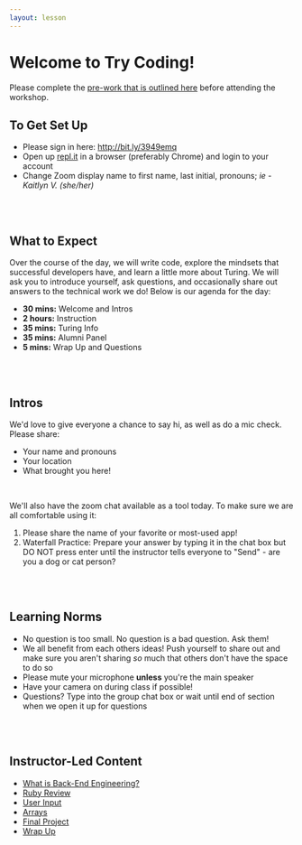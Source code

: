 ```yaml
---
layout: lesson
---
```


# Welcome to Try Coding!

Please complete the [pre-work that is outlined here](./pre-work) before attending the workshop.

## To Get Set Up

- Please sign in here: <a target="blank" href="http://bit.ly/3949emq"> http://bit.ly/3949emq</a>
- Open up <a target="blank" href="https://repl.it/~">repl.it</a> in a browser (preferably Chrome) and login to your account
- Change Zoom display name to first name, last initial, pronouns; _ie - Kaitlyn V. (she/her)_
<br>
<br>

## What to Expect

Over the course of the day, we will write code, explore the mindsets that successful developers have, and learn a little more about Turing.  We will ask you to introduce yourself, ask questions, and occasionally share out answers to the technical work we do! Below is our agenda for the day:

- **30 mins:** Welcome and Intros
- **2 hours:** Instruction
- **35 mins:** Turing Info
- **35 mins:** Alumni Panel
- **5 mins:**  Wrap Up and Questions
<br>
<br>

## Intros

We'd love to give everyone a chance to say hi, as well as do a mic check. Please share:
- Your name and pronouns
- Your location
- What brought you here!
<br>

We'll also have the zoom chat available as a tool today. To make sure we are all comfortable using it:
1. Please share the name of your favorite or most-used app!
1. Waterfall Practice: Prepare your answer by typing it in the chat box but DO NOT press enter until the instructor tells everyone to "Send" - are you a dog or cat person?
<br>
<br>

## Learning Norms

- No question is too small. No question is a bad question. Ask them!
- We all benefit from each others ideas! Push yourself to share out and make sure you aren't sharing _so_ much that others don't have the space to do so
- Please mute your microphone **unless** you're the main speaker
- Have your camera on during class if possible!
- Questions? Type into the group chat box or wait until end of section when we open it up for questions
<br>
<br>

## Instructor-Led Content

- [What is Back-End Engineering?](./what-is-bee)
- [Ruby Review](./ruby-review)
- [User Input](./user-input)
- [Arrays](./arrays)
- [Final Project](./project)
- [Wrap Up](./wrap-up)